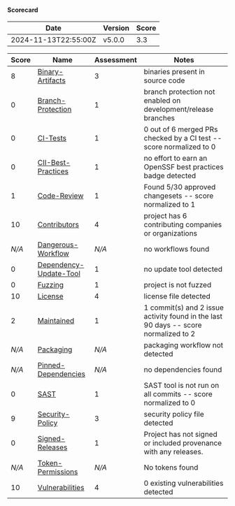 #### **Scorecard**

|Date            |Version            |Score            |
|----------------|-------------------|-----------------|
|2024-11-13T22:55:00Z|v5.0.0|3.3|

|Score|Name|Assessment|Notes|
|-----|----|----------|-----|
|8|[Binary-Artifacts](https://github.com/ossf/scorecard/blob/main/docs/checks.md#binary-artifacts)|3|binaries present in source code|
|0|[Branch-Protection](https://github.com/ossf/scorecard/blob/main/docs/checks.md#branch-protection)|1|branch protection not enabled on development/release branches|
|0|[CI-Tests](https://github.com/ossf/scorecard/blob/main/docs/checks.md#ci-tests)|1|0 out of 6 merged PRs checked by a CI test -- score normalized to 0|
|0|[CII-Best-Practices](https://github.com/ossf/scorecard/blob/main/docs/checks.md#cii-best-practices)|1|no effort to earn an OpenSSF best practices badge detected|
|1|[Code-Review](https://github.com/ossf/scorecard/blob/main/docs/checks.md#code-review)|1|Found 5/30 approved changesets -- score normalized to 1|
|10|[Contributors](https://github.com/ossf/scorecard/blob/main/docs/checks.md#contributors)|4|project has 6 contributing companies or organizations|
|*N/A*|[Dangerous-Workflow](https://github.com/ossf/scorecard/blob/main/docs/checks.md#dangerous-workflow)|*N/A*|no workflows found|
|0|[Dependency-Update-Tool](https://github.com/ossf/scorecard/blob/main/docs/checks.md#dependency-update-tool)|1|no update tool detected|
|0|[Fuzzing](https://github.com/ossf/scorecard/blob/main/docs/checks.md#fuzzing)|1|project is not fuzzed|
|10|[License](https://github.com/ossf/scorecard/blob/main/docs/checks.md#license)|4|license file detected|
|2|[Maintained](https://github.com/ossf/scorecard/blob/main/docs/checks.md#maintained)|1|1 commit(s) and 2 issue activity found in the last 90 days -- score normalized to 2|
|*N/A*|[Packaging](https://github.com/ossf/scorecard/blob/main/docs/checks.md#packaging)|*N/A*|packaging workflow not detected|
|*N/A*|[Pinned-Dependencies](https://github.com/ossf/scorecard/blob/main/docs/checks.md#pinned-dependencies)|*N/A*|no dependencies found|
|0|[SAST](https://github.com/ossf/scorecard/blob/main/docs/checks.md#sast)|1|SAST tool is not run on all commits -- score normalized to 0|
|9|[Security-Policy](https://github.com/ossf/scorecard/blob/main/docs/checks.md#security-policy)|3|security policy file detected|
|0|[Signed-Releases](https://github.com/ossf/scorecard/blob/main/docs/checks.md#signed-releases)|1|Project has not signed or included provenance with any releases.|
|*N/A*|[Token-Permissions](https://github.com/ossf/scorecard/blob/main/docs/checks.md#token-permissions)|*N/A*|No tokens found|
|10|[Vulnerabilities](https://github.com/ossf/scorecard/blob/main/docs/checks.md#vulnerabilities)|4|0 existing vulnerabilities detected|
